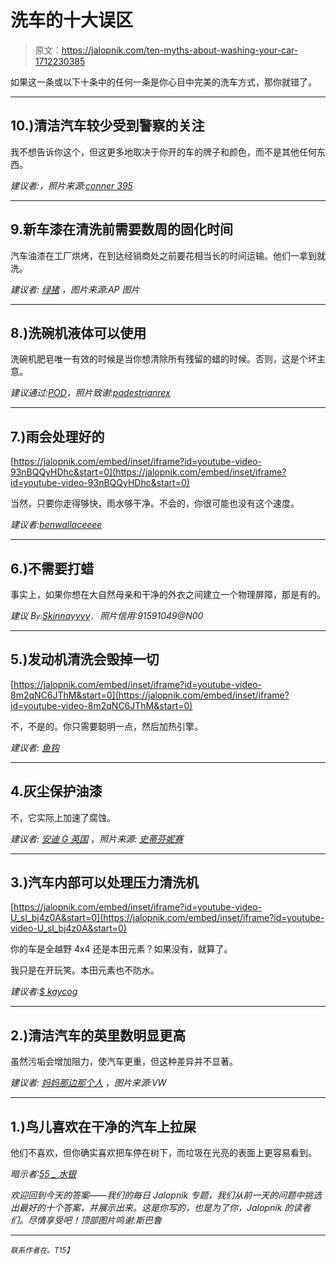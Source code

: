 # 洗车的十大误区

> 原文：<https://jalopnik.com/ten-myths-about-washing-your-car-1712230385>

如果这一条或以下十条中的任何一条是你心目中完美的洗车方式，那你就错了。



* * *

## 10.)清洁汽车较少受到警察的关注

我不想告诉你这个，但这更多地取决于你开的车的牌子和颜色，而不是其他任何东西。

*建议者:，照片来源:*[*conner 395*](https://www.flickr.com/photos/conner395/9352859723/)

* * *

## 9.新车漆在清洗前需要数周的固化时间

汽车油漆在工厂烘烤，在到达经销商处之前要花相当长的时间运输。他们一拿到就洗。

*建议者:* [*绿猪*](http://jalopnik.com/when-my-then-boss-bought-a-new-camaro-in-1985-the-sale-1711970073) *，图片来源:AP 图片*

* * *

## 8.)洗碗机液体可以使用

洗碗机肥皂唯一有效的时候是当你想清除所有残留的蜡的时候。否则，这是个坏主意。

*建议通过:*[*POD*](http://jalopnik.com/dish-washing-detergent-is-safe-for-your-car-1711966816)*，照片致谢:*[*padestrianrex*](https://www.flickr.com/photos/pedestrianrex/5158061605/)

* * *

## 7.)雨会处理好的

 [https://jalopnik.com/embed/inset/iframe?id=youtube-video-93nBQQyHDhc&start=0](https://jalopnik.com/embed/inset/iframe?id=youtube-video-93nBQQyHDhc&start=0) 

当然，只要你走得够快，雨水够干净。不会的，你很可能也没有这个速度。

*建议者:*[*benwallaceeee*](http://jalopnik.com/the-rain-washes-my-car-any-female-under-40-1711970123)

* * *

## 6.)不需要打蜡

事实上，如果你想在大自然母亲和干净的外衣之间建立一个物理屏障，那是有的。

*建议 B<small>y:</small>*[*Skinnayyyy*](http://jalopnik.com/i-don-t-need-to-wax-my-car-1711967745#_ga=1.32661816.708166575.1425733044)<small>*，*</small> *照片信用:91591049@N00*

* * *

## 5.)发动机清洗会毁掉一切

 [https://jalopnik.com/embed/inset/iframe?id=youtube-video-8m2qNC6JThM&start=0](https://jalopnik.com/embed/inset/iframe?id=youtube-video-8m2qNC6JThM&start=0) 

不，不是的。你只需要聪明一点，然后加热引擎。

*建议者:* [*鱼钩*](http://jalopnik.com/washing-your-engine-will-cause-it-to-self-destruct-i-h-1711996412)

* * *

## 4.灰尘保护油漆

不，它实际上加速了腐蚀。

*建议者:* [*安迪 G 英国*](http://jalopnik.com/that-not-washing-your-car-protects-the-paint-work-no-i-1711987439) ，*照片来源:* [*史蒂芬妮赛*](https://www.flickr.com/photos/stefaniesays/3235903956/)

* * *

## 3.)汽车内部可以处理压力清洗机

 [https://jalopnik.com/embed/inset/iframe?id=youtube-video-U_sl_bj4z0A&start=0](https://jalopnik.com/embed/inset/iframe?id=youtube-video-U_sl_bj4z0A&start=0) 

你的车是全越野 4x4 还是本田元素？如果没有，就算了。

我只是在开玩笑。本田元素也不防水。

*建议者:*[*$ kaycog*](http://jalopnik.com/https-www-youtube-com-watch-v-u_sl_bj4z0a-tip-do-not-1711967054)

* * *

## 2.)清洁汽车的英里数明显更高

虽然污垢会增加阻力，使汽车更重，但这种差异并不显著。

*建议者:* [*妈妈那边那个人*](http://jalopnik.com/washing-your-car-can-net-you-noticeable-mpg-increase-1711967211) ，*图片来源:VW*

* * *

## 1.)鸟儿喜欢在干净的汽车上拉屎

他们不喜欢，但你确实喜欢把车停在树下，而垃圾在光亮的表面上更容易看到。

*暗示者:*[*55 _ 水银*](http://jalopnik.com/that-and-birds-will-sniff-that-the-car-ius-clean-and-ha-1711971221)

*欢迎回到今天的答案——我们的每日 Jalopnik 专题，我们从前一天的问题中挑选出最好的十个答案，并展示出来。这是你写的，也是为了你，Jalopnik 的读者们。尽情享受吧！顶部图片鸣谢:斯巴鲁*

* * *

<small>*联系作者在*</small>[<small></small>](mailto:mate@jalopnik.com)*<small>*。*T15】</small>*